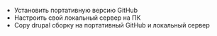 * Установить портативную версию GitHub
* Настроить свой локальный сервер на ПК
* Copy drupal сборку на портативный GitHub и локальный сервер

